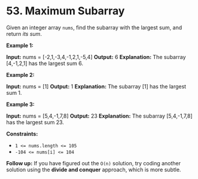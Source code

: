 # 53. Maximum Subarray

Given an integer array `nums`, find the subarray with the largest sum, and return _its sum_.

**Example 1:**

**Input:** nums = \[-2,1,-3,4,-1,2,1,-5,4\]
**Output:** 6
**Explanation:** The subarray \[4,-1,2,1\] has the largest sum 6.

**Example 2:**

**Input:** nums = \[1\]
**Output:** 1
**Explanation:** The subarray \[1\] has the largest sum 1.

**Example 3:**

**Input:** nums = \[5,4,-1,7,8\]
**Output:** 23
**Explanation:** The subarray \[5,4,-1,7,8\] has the largest sum 23.

**Constraints:**

-   `1 <= nums.length <= 105`
-   `-104 <= nums[i] <= 104`

**Follow up:** If you have figured out the `O(n)` solution, try coding another solution using the **divide and conquer** approach, which is more subtle.